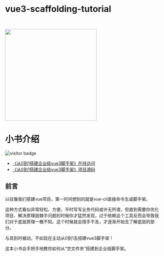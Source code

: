 # vue3-scaffolding-tutorial

<img src="./book.png" style="width: 300px;margin-top: 30px;" />

# 小书介绍

![visitor badge](https://visitor-badge.glitch.me/badge?page_id=vue3-scaffolding-tutorial)

* [《从0到1搭建企业级vue3脚手架》在线访问](https://haibin-007.github.io/vue3-scaffolding-tutorial/)
* [《从0到1搭建企业级vue3脚手架》项目源码](https://github.com/haibin-007/vue3-scaffolding-tutorial-example)


## 前言

以往像我们搭建vue项目，第一时间想到的就是vue-cli直接命令生成脚手架。  

这种方式看似非常轻松、方便，平时写写业务代码或许无所谓，但直到需要你优化项目、解决原理层棘手问题的时候你才猛然发现，过于依赖这个工具反而会导致我们对于底层原理一概不知。这个时候就会措手不及，才逐渐开始去了解底层的部分。  

与其到时被动，不如现在主动从0到1去搭建vue3脚手架！

这本小书会手把手地教你如何从“空文件夹”搭建到企业级脚手架。
